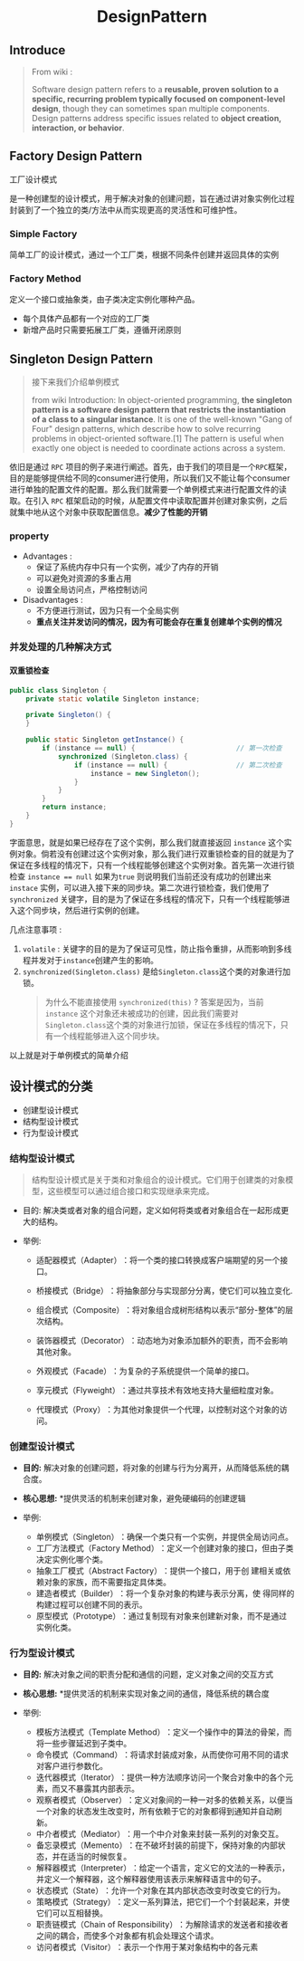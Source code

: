 # <center>DesignPattern</center>

## Introduce 
> From wiki :
>
> Software design pattern refers to a **reusable, proven solution to a specific, recurring problem typically focused on component-level design**, though they can sometimes span multiple components. Design patterns address specific issues related to **object creation, interaction, or behavior**.

## Factory Design Pattern
工厂设计模式

是一种创建型的设计模式，用于解决对象的创建问题，旨在通过讲对象实例化过程封装到了一个独立的类/方法中从而实现更高的灵活性和可维护性。

### Simple Factory 
简单工厂的设计模式，通过一个工厂类，根据不同条件创建并返回具体的实例

### Factory Method 
定义一个接口或抽象类，由子类决定实例化哪种产品。

- 每个具体产品都有一个对应的工厂类
- 新增产品时只需要拓展工厂类，遵循开闭原则



## Singleton Design Pattern
> 接下来我们介绍单例模式 
>
> from wiki Introduction:
> In object-oriented programming, **the singleton pattern is a software design pattern that restricts the instantiation of a class to a singular instance**. It is one of the well-known "Gang of Four" design patterns, which describe how to solve recurring problems in object-oriented software.[1] The pattern is useful when exactly one object is needed to coordinate actions across a system. 

依旧是通过 `RPC` 项目的例子来进行阐述。首先，由于我们的项目是一个`RPC`框架，目的是能够提供给不同的consumer进行使用，所以我们又不能让每个consumer进行单独的配置文件的配置。那么我们就需要一个单例模式来进行配置文件的读取。在引入 `RPC` 框架启动的时候，从配置文件中读取配置并创建对象实例，之后就集中地从这个对象中获取配置信息。**减少了性能的开销**

### property 

- Advantages : 
    - 保证了系统内存中只有一个实例，减少了内存的开销
    - 可以避免对资源的多重占用
    - 设置全局访问点，严格控制访问
- Disadvantages : 
    - 不方便进行测试，因为只有一个全局实例
    - **重点关注并发访问的情况，因为有可能会存在重复创建单个实例的情况**

### 并发处理的几种解决方式
#### 双重锁检查

```java
public class Singleton {
    private static volatile Singleton instance;

    private Singleton() {
    }

    public static Singleton getInstance() {
        if (instance == null) {                         // 第一次检查
            synchronized (Singleton.class) {
                if (instance == null) {                 // 第二次检查
                    instance = new Singleton();
                }
            }
        }
        return instance;
    }
}

```

字面意思，就是如果已经存在了这个实例，那么我们就直接返回 `instance` 这个实例对象。倘若没有创建过这个实例对象，那么我们进行双重锁检查的目的就是为了保证在多线程的情况下，只有一个线程能够创建这个实例对象。首先第一次进行锁检查 `instance == null` 如果为`true` 则说明我们当前还没有成功的创建出来`instace` 实例，可以进入接下来的同步块。第二次进行锁检查，我们使用了 `synchronized` 关键字，目的是为了保证在多线程的情况下，只有一个线程能够进入这个同步块，然后进行实例的创建。

几点注意事项 :

1. `volatile` : 关键字的目的是为了保证可见性，防止指令重排，从而影响到多线程并发对于`instance`创建产生的影响。
2. `synchronized(Singleton.class)` 是给`Singleton.class`这个类的对象进行加锁。
   > 为什么不能直接使用 `synchronized(this)` ? 
   答案是因为，当前 `instance` 这个对象还未被成功的创建，因此我们需要对`Singleton.class`这个类的对象进行加锁，保证在多线程的情况下，只有一个线程能够进入这个同步块。

以上就是对于单例模式的简单介绍


## 设计模式的分类

- 创建型设计模式
- 结构型设计模式
- 行为型设计模式


### 结构型设计模式
> 结构型设计模式是关于类和对象组合的设计模式。它们用于创建类的对象模型，这些模型可以通过组合接口和实现继承来完成。

- 目的: 解决类或者对象的组合问题，定义如何将类或者对象组合在一起形成更大的结构。

- 举例: 
    
    - 适配器模式（Adapter）​：将一个类的接口转换成客户端期望的另一个接口。

    - ​桥接模式（Bridge）​：将抽象部分与实现部分分离，使它们可以独立变化.

    - 组合模式（Composite）​：将对象组合成树形结构以表示“部分-整体”的层次结构。
    ​
    - 装饰器模式（Decorator）​：动态地为对象添加额外的职责，而不会影响其他对象。
    
    - 外观模式（Facade）​：为复杂的子系统提供一个简单的接口。  
    - 享元模式（Flyweight）​：通过共享技术有效地支持大量细粒度对象。

    - 代理模式（Proxy）​：为其他对象提供一个代理，以控制对这个对象的访问。


### 创建型设计模式

- **目的:** 解决对象的创建问题，将对象的创建与行为分离开，从而降低系统的耦合度。
- **核心思想:** *提供灵活的机制来创建对象，避免硬编码的创建逻辑

- 举例:
    - ​单例模式（Singleton）​：确保一个类只有一个实例，并提供全局访问点。
    - ​工厂方法模式（Factory Method）​：定义一个创建对象的接口，但由子类决定实例化哪个类。 
    - 抽象工厂模式（Abstract Factory）​：提供一个接口，用于创  建相关或依赖对象的家族，而不需要指定具体类。
    - ​建造者模式（Builder）​：将一个复杂对象的构建与表示分离，使 得同样的构建过程可以创建不同的表示。
    - ​原型模式（Prototype）​：通过复制现有对象来创建新对象，而不是通过实例化类。


### 行为型设计模式
- **目的:** 解决对象之间的职责分配和通信的问题，定义对象之间的交互方式
- **核心思想:** *提供灵活的机制来实现对象之间的通信，降低系统的耦合度

- 举例:
    - ​模板方法模式（Template Method）​：定义一个操作中的算法的骨架，而将一些步骤延迟到子类中。
    - ​命令模式（Command）​：将请求封装成对象，从而使你可用不同的请求对客户进行参数化。
    - ​迭代器模式（Iterator）​：提供一种方法顺序访问一个聚合对象中的各个元素，而又不暴露其内部表示。
    - ​观察者模式（Observer）​：定义对象间的一种一对多的依赖关系，以便当一个对象的状态发生改变时，所有依赖于它的对象都得到通知并自动刷新。
    - ​中介者模式（Mediator）​：用一个中介对象来封装一系列的对象交互。
    - ​备忘录模式（Memento）​：在不破坏封装的前提下，保持对象的内部状态，并在适当的时候恢复。
    - ​解释器模式（Interpreter）​：给定一个语言，定义它的文法的一种表示，并定义一个解释器，这个解释器使用该表示来解释语言中的句子。
    - ​状态模式（State）​：允许一个对象在其内部状态改变时改变它的行为。
    - ​策略模式（Strategy）​：定义一系列算法，把它们一个个封装起来，并使它们可以互相替换。
    - ​职责链模式（Chain of Responsibility）​：为解除请求的发送者和接收者之间的耦合，而使多个对象都有机会处理这个请求。
    - ​访问者模式（Visitor）​：表示一个作用于某对象结构中的各元素